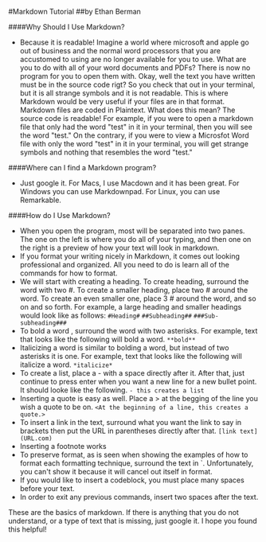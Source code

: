 #Markdown Tutorial
##by Ethan Berman


####Why Should I Use Markdown?
- Because it is readable! Imagine a world where microsoft and apple go out of business and the normal word processors that you are accustomed to using are no longer available for you to use. What are you to do with all of your word documents and PDFs? There is now no program for you to open them with. Okay, well the text you have written must be in the source code rigt? So you check that out in your terminal, but it is all strange symbols and it is not readable. This is where Markdown would be very useful if your files are in that format. Markdown files are coded in Plaintext. What does this mean? The source code is readable! For example, if you were to open a markdown file that only had the word "test" in it in your terminal, then you will see the word "test." On the contrary, if you were to view a Microsfot Word file with only the word "test" in it in your terminal, you will get strange symbols and nothing that resembles the word "test." 

####Where can I find a Markdown program?
- Just google it. For Macs, I use Macdown and it has been great. For Windows you can use Markdownpad. For Linux, you can use Remarkable.

####How do I Use Markdown?
- When you open the program, most will be separated into two panes. The one on the left is where you do all of your typing, and then one on the right is a preview of how your text will look in markdown.
- If you format your writing nicely in Markdown, it comes out looking professional and organized. All you need to do is learn all of the commands for how to format. 
- We will start with creating a heading. To create heading, surround the word with two #. To create a smaller heading, place two # around the word. To create an even smaller one, place 3 # around the word, and so on and so forth. For example, a large heading and smaller headings would look like as follows: `#Heading#` `##Subheading##` `###Sub-subheading###`
- To bold a word , surround the word with two asterisks. For example, text that looks like the following will bold a word. `**bold**` 
- Italicizing a word is similar to bolding a word, but instead of two asterisks it is one. For example, text that looks like the following will italicize a word. `*italicize*`
- To create a list, place a - with a space directly after it. After that, just continue to press enter when you want a new line for a new bullet point. It should looke like the following. `- this creates a list` 
- Inserting a quote is easy as well. Place a > at the begging of the line you wish a quote to be on. `<At the beginning of a line, this creates a quote.>` 
- To insert a link in the text, surround what you want the link to say in brackets then put the URL in parentheses directly after that. `[link text] (URL.com)`
- Inserting a footnote works 
- To preserve format, as is seen when showing the examples of how to format each formatting technique, surround the text in  `. Unfortunately, you can't show it because it will cancel out itself in format. 
- If you would like to insert a codeblock, you must place many spaces before your text. 
- In order to exit any previous commands, insert two spaces after the text.


These are the basics of markdown. If there is anything that you do not understand, or a type of text that is missing, just google it. I hope you found this helpful!
